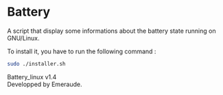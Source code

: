 # Battery

A script that display some informations about the battery state running on GNU/Linux.

To install it, you have to run the following command :

```bash
sudo ./installer.sh
```

Battery_linux v1.4  
Developped by Emeraude.

